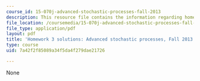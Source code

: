 ```yaml
---
course_id: 15-070j-advanced-stochastic-processes-fall-2013
description: This resource file contains the information regarding homework 3 solutions.
file_location: /coursemedia/15-070j-advanced-stochastic-processes-fall-2013/7a42f2f85089a34f5da4f279dae21726_MIT15_070JF13_Pset3_Sol.pdf
file_type: application/pdf
layout: pdf
title: 'Homework 3 solutions: Advanced stochastic processes, Fall 2013'
type: course
uid: 7a42f2f85089a34f5da4f279dae21726

---
```

None